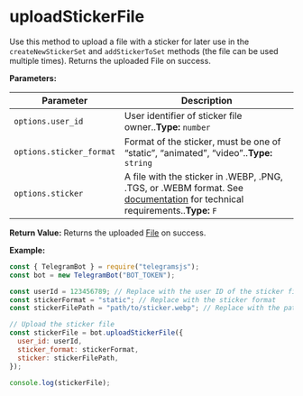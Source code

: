# uploadStickerFile

Use this method to upload a file with a sticker for later use in the `createNewStickerSet` and `addStickerToSet` methods (the file can be used multiple times). Returns the uploaded File on success.

**Parameters:**

| Parameter                | Description                                                                                                                                                      |
| ------------------------ | ---------------------------------------------------------------------------------------------------------------------------------------------------------------- |
| `options.user_id`        | User identifier of sticker file owner..**Type:** `number`                                                                                                        |
| `options.sticker_format` | Format of the sticker, must be one of “static”, “animated”, “video”..**Type:** `string`                                                                          |
| `options.sticker`        | A file with the sticker in .WEBP, .PNG, .TGS, or .WEBM format. See [documentation](https://core.telegram.org/stickers) for technical requirements..**Type:** `F` |

**Return Value:**
Returns the uploaded [File](https://core.telegram.org/bots/api#file) on success.

**Example:**

```javascript
const { TelegramBot } = require("telegramsjs");
const bot = new TelegramBot("BOT_TOKEN");

const userId = 123456789; // Replace with the user ID of the sticker file owner
const stickerFormat = "static"; // Replace with the sticker format
const stickerFilePath = "path/to/sticker.webp"; // Replace with the path to the sticker file

// Upload the sticker file
const stickerFile = bot.uploadStickerFile({
  user_id: userId,
  sticker_format: stickerFormat,
  sticker: stickerFilePath,
});

console.log(stickerFile);
```
